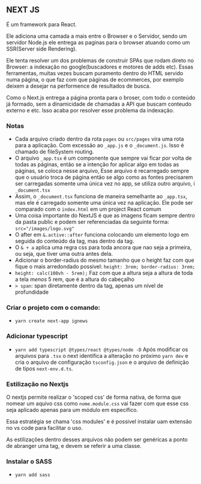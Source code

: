 ## NEXT JS

É um framework para React.

Ele adiciona uma camada a mais entre o Browser e o Servidor, sendo um servidor Node.js ele entrega as paginas para o browser atuando como um SSR(Server side Rendering).

Ele tenta resolver um dos problemas de construir SPAs que rodam direto no Browser: a indexação no google(buscadores e motores de adds etc). Essas ferramentas, muitas vezes buscam puramento dentro do HTML servido numa página, o que faz com que páginas de ecommerces, por exemplo deixem a desejar na performence de resultados de busca.

Como o Next.js entrega a página pronta para o broser, com todo o conteúdo já formado, sem a dinamicidade de chamadas a API que buscam conteudo externo e etc. Isso acaba por resolver esse problema da indexação.

### Notas

- Cada arquivo criado dentro da rota `pages` ou `src/pages` vira uma rota para a aplicação. Com excessão ao `_app.js` e o `_document.js`. Isso é chamado de fileSystem routing.
- O arquivo `_app.tsx` é um componente que sempre vai ficar por volta de todas as páginas, então se a intenção for aplicar algo em todas as páginas, se coloca nesse arquivo, Esse arquivo é recarregado sempre que o usuário troca de página então se algo como as fontes precisarem ser carregadas somente uma única vez no app, se utiliza outro arquivo, i `_document.tsx`
- Assim, o `_document.tsx` funciona de maneira semelhante ao `_app.tsx`, mas ele é carregado somente uma única vez na aplicação. Ele pode ser comparado com o `index.html` em um project React comum
- Uma coisa importante do NextJS é que as imagens ficam sempre dentro da pasta public e podem ser referenciadas da seguinte forma: `src="/images/logo.svg"`
- O after em `&.active::after` funciona colocando um elemento logo em seguida do conteúdo da tag, mas dentro da tag.
- O `& + a` aplica uma regra css para toda ancora que nao seja a primeira, ou seja, que tiver uma outra antes dela.
- Adicionar o border-radius do mesmo tamanho que o height faz com que fique o mais arredondado possivel: `height: 3rem; border-radius: 3rem;`
- `height: calc(100vh - 5rem);` Faz com que a altura seja a altura de toda a tela *menos* 5 rem, que é a altura do cabeçalho
- `> span`: span diretamente dentro da tag, apenas um nível de profundidade

### Criar o projeto com o comando:

- `yarn create next-app ignews`

### Adicionar typescript

- `yarn add typescript @types/react @types/node -D`
Após modificar os arquivos para `.tsx` o next identifica a alteração no próximo `yarn dev` e cria o arquivo de configuração `tsconfig.json` e o arquivo de definição de tipos `next-env.d.ts`.

### Estilização no Nextjs

O nextjs permite realizar o 'scoped css' de forma nativa, de forma que nomear um aquivo css como `nome.module.css` vai fazer com que esse css seja aplicado apenas para um módulo em específico.

Essa estratégia se chama 'css modules' e é possivel instalar uam extensão no vs code para facilitar o uso.

As estilizações dentro desses arquivos não podem ser genéricas a ponto de abranger uma tag, e devem se referir a uma classe.

### Instalar o SASS
- `yarn add sass`